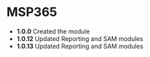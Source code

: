 # **MSP365**

- **1.0.0** Created the module
- **1.0.12** Updated Reporting and SAM modules
- **1.0.13** Updated Reporting and SAM modules
